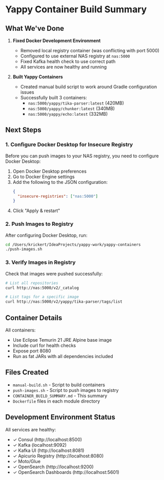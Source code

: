 # Yappy Container Build Summary

## What We've Done

1. **Fixed Docker Development Environment**
   - Removed local registry container (was conflicting with port 5000)
   - Configured to use external NAS registry at `nas:5000`
   - Fixed Kafka health check to use correct path
   - All services are now healthy and running

2. **Built Yappy Containers**
   - Created manual build script to work around Gradle configuration issues
   - Successfully built 3 containers:
     - `nas:5000/yappy/tika-parser:latest` (420MB)
     - `nas:5000/yappy/chunker:latest` (340MB)
     - `nas:5000/yappy/echo:latest` (332MB)

## Next Steps

### 1. Configure Docker Desktop for Insecure Registry

Before you can push images to your NAS registry, you need to configure Docker Desktop:

1. Open Docker Desktop preferences
2. Go to Docker Engine settings
3. Add the following to the JSON configuration:
   ```json
   {
     "insecure-registries": ["nas:5000"]
   }
   ```
4. Click "Apply & restart"

### 2. Push Images to Registry

After configuring Docker Desktop, run:
```bash
cd /Users/krickert/IdeaProjects/yappy-work/yappy-containers
./push-images.sh
```

### 3. Verify Images in Registry

Check that images were pushed successfully:
```bash
# List all repositories
curl http://nas:5000/v2/_catalog

# List tags for a specific image
curl http://nas:5000/v2/yappy/tika-parser/tags/list
```

## Container Details

All containers:
- Use Eclipse Temurin 21 JRE Alpine base image
- Include curl for health checks
- Expose port 8080
- Run as fat JARs with all dependencies included

## Files Created

- `manual-build.sh` - Script to build containers
- `push-images.sh` - Script to push images to registry
- `CONTAINER_BUILD_SUMMARY.md` - This summary
- `Dockerfile` files in each module directory

## Development Environment Status

All services are healthy:
- ✓ Consul (http://localhost:8500)
- ✓ Kafka (localhost:9092)
- ✓ Kafka UI (http://localhost:8081)
- ✓ Apicurio Registry (http://localhost:8080)
- ✓ Moto/Glue
- ✓ OpenSearch (http://localhost:9200)
- ✓ OpenSearch Dashboards (http://localhost:5601)